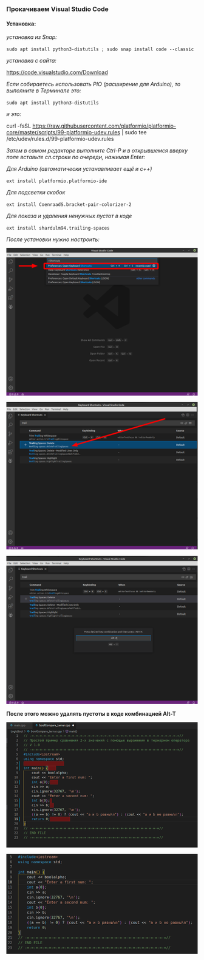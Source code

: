 ### Прокачиваем Visual Studio Code

#### Установка:

*установка из Snap:*

`sudo apt install python3-distutils ; sudo snap install code --classic`

*установка с сайта:*

https://code.visualstudio.com/Download

*Eсли собираетесь использовать PIO (расширение для Arduino), то выполните в Терминале это:*

`sudo apt install python3-distutils`

*и это:*

curl -fsSL https://raw.githubusercontent.com/platformio/platformio-core/master/scripts/99-platformio-udev.rules | sudo tee /etc/udev/rules.d/99-platformio-udev.rules

*Затем в самом редакторе выполните Ctrl-P и в открывшемся вверху поле вставьте сл.строки по очереди, нажимая Enter:*

*Для Arduino (автоматически устанавливает ещё и c++)*

`ext install platformio.platformio-ide`

*Для подсветки скобок*

`ext install CoenraadS.bracket-pair-colorizer-2`

*Для показа и удаления ненужных пустот в коде*

`ext install shardulm94.trailing-spaces`

*После установки нужно настроить:*

![GitHub Logo](images/codeF1shortcuts.png)

![GitHub Logo](images/codeTraillSpace.png)

![GitHub Logo](images/codeTraillSpaceT.png)

**После этого можно удалять пустоты в коде комбинацией Alt-T**

![GitHub Logo](images/spaceVcode.png)

![GitHub Logo](images/spaceVcodeClear.png)
